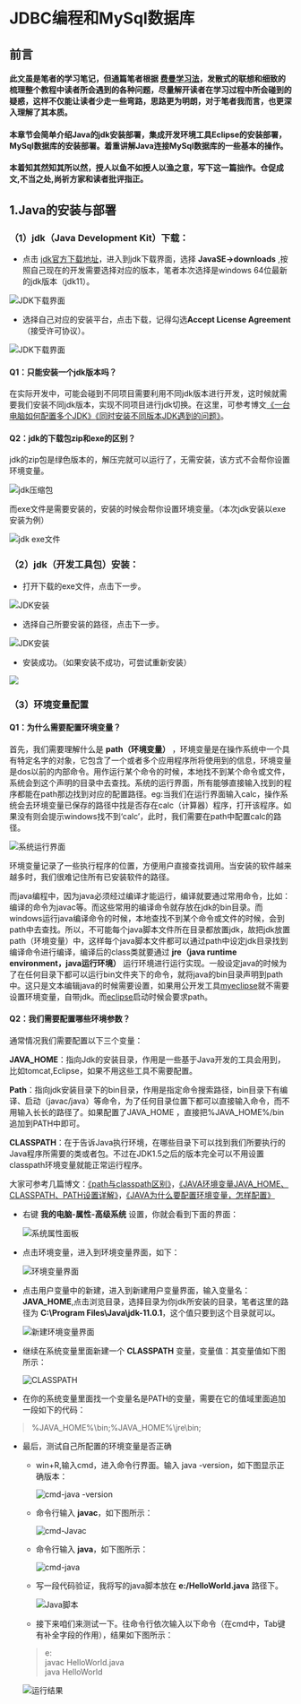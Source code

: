 # JDBC编程和MySql数据库
## 前言
  #### 此文虽是笔者的学习笔记，但通篇笔者根据 [费曼学习法](https://wiki.mbalib.com/wiki/%E8%B4%B9%E6%9B%BC%E5%AD%A6%E4%B9%A0%E6%B3%95)，发散式的联想和细致的梳理整个教程中读者所会遇到的各种问题，尽量解开读者在学习过程中所会碰到的疑惑，这样不仅能让读者少走一些弯路，思路更为明朗，对于笔者我而言，也更深入理解了其本质。
  #### 本章节会简单介绍Java的jdk安装部署，集成开发环境工具Eclipse的安装部署，MySql数据库的安装部署。着重讲解Java连接MySql数据库的一些基本的操作。
  #### 本着知其然知其所以然，授人以鱼不如授人以渔之意，写下这一篇拙作。仓促成文,不当之处,尚祈方家和读者批评指正。
## 1.Java的安装与部署
### （1）jdk（Java Development Kit）下载：
  - 点击 [jdk官方下载地址](https://www.oracle.com/technetwork/java/javase/downloads/jdk11-downloads-5066655.html)，进入到jdk下载界面，选择 **JavaSE->downloads** ,按照自己现在的开发需要选择对应的版本，笔者本次选择是windows 64位最新的jdk版本（jdk11）。

  ![](https://i.loli.net/2018/12/09/5c0d39d5ea829.png "JDK下载界面")

  - 选择自己对应的安装平台，点击下载，记得勾选**Accept License Agreement**（接受许可协议）。

  ![](https://i.loli.net/2018/12/09/5c0d384044bde.png "JDK下载界面")

#### Q1：只能安装一个jdk版本吗？
  在实际开发中，可能会碰到不同项目需要利用不同jdk版本进行开发，这时候就需要我们安装不同jdk版本，实现不同项目进行jdk切换。在这里，可参考博文[《一台电脑如何配置多个JDK》](https://blog.csdn.net/qq_26545305/article/details/66472521)[《同时安装不同版本JDK遇到的问题》](http://www.cnblogs.com/lojun/p/9664519.html)。

#### Q2：jdk的下载包zip和exe的区别？
  jdk的zip包是绿色版本的，解压完就可以运行了，无需安装，该方式不会帮你设置环境变量。

  ![jdk压缩包](https://i.loli.net/2018/12/10/5c0e611795fa0.png)

  而exe文件是需要安装的，安装的时候会帮你设置环境变量。（本次jdk安装以exe安装为例）

  ![jdk exe文件](https://i.loli.net/2018/12/10/5c0e61912d769.png)

### （2）jdk（开发工具包）安装：

  - 打开下载的exe文件，点击下一步。       

  ![](https://i.loli.net/2018/12/10/5c0d3f9e68c00.png "JDK安装")  

  - 选择自己所要安装的路径，点击下一步。  

  ![](https://i.loli.net/2018/12/10/5c0d404b9b13f.png "JDK安装")   

  - 安装成功。（如果安装不成功，可尝试重新安装）

  ![](https://i.loli.net/2018/12/10/5c0d40ff5a386.png)

### （3）环境变量配置
#### Q1：为什么需要配置环境变量？
   首先，我们需要理解什么是 **path（环境变量）** ，环境变量是在操作系统中一个具有特定名字的对象，它包含了一个或者多个应用程序所将使用到的信息，环境变量是dos以前的内部命令。用作运行某个命令的时候，本地找不到某个命令或文件，系统会到这个声明的目录中去查找。系统的运行界面，所有能够直接输入找到的程序都能在path那边找到对应的配置路径。eg:当我们在运行界面输入calc，操作系统会去环境变量已保存的路径中找是否存在calc（计算器）程序，打开该程序。如果没有则会提示windows找不到‘calc’，此时，我们需要在path中配置calc的路径。

  ![系统运行界面](https://i.loli.net/2018/12/10/5c0e696f550ac.png)

  环境变量记录了一些执行程序的位置，方便用户直接查找调用。当安装的软件越来越多时，我们很难记住所有已安装软件的路径。

  而java编程中，因为java必须经过编译才能运行，编译就要通过常用命令，比如：编译的命令为javac等。而这些常用的编译命令就存放在jdk的bin目录。而windows运行java编译命令的时候，本地查找不到某个命令或文件的时候，会到path中去查找。所以，不可能每个java脚本文件所在目录都放置jdk，故把jdk放置path（环境变量）中，这样每个java脚本文件都可以通过path中设定jdk目录找到编译命令进行编译，编译后的class类就要通过 **jre（java runtime environment，java运行环境）** 运行环境进行运行实现。一般设定java的时候为了在任何目录下都可以运行bin文件夹下的命令，就将java的bin目录声明到path中。这只是文本编辑java的时候需要设置，如果用公开发工具[myeclipse](http://www.myeclipsecn.com/)就不需要设置环境变量，自带jdk。而[eclipse](https://www.eclipse.org/)启动时候会要求path。

#### Q2：我们需要配置哪些环境参数？
  通常情况我们需要配置以下三个变量：

   **JAVA_HOME**：指向Jdk的安装目录，作用是一些基于Java开发的工具会用到，比如tomcat,Eclipse，如果不用这些工具不需要配置。

   **Path**：指向jdk安装目录下的bin目录，作用是指定命令搜索路径，bin目录下有编译、启动（javac/java）等命令，为了任何目录位置下都可以直接输入命令，而不用输入长长的路径了。如果配置了JAVA_HOME ，直接把%JAVA_HOME%/bin追加到PATH中即可。

   **CLASSPATH**：在于告诉Java执行环境，在哪些目录下可以找到我们所要执行的Java程序所需要的类或者包。不过在JDK1.5之后的版本完全可以不用设置classpath环境变量就能正常运行程序。

大家可参考几篇博文：[《path与classpath区别》](https://blog.csdn.net/zhaihao1996/article/details/78387676)，[《JAVA环境变量JAVA_HOME、CLASSPATH、PATH设置详解》](https://www.cnblogs.com/Wjh794010585/articles/6582079.html)，[《JAVA为什么要配置环境变量，怎样配置》](https://www.cnblogs.com/zhangpengshou/p/4232204.html)

- 右键 **我的电脑-属性-高级系统** 设置，你就会看到下面的界面：

  ![系统属性面板](https://i.loli.net/2018/12/10/5c0e76186920d.png)

- 点击环境变量，进入到环境变量界面，如下：

  ![环境变量界面](https://i.loli.net/2018/12/10/5c0e77086eaa5.png)

- 点击用户变量中的新建，进入到新建用户变量界面，输入变量名：**JAVA_HOME**,点击浏览目录，选择目录为你jdk所安装的目录，笔者这里的路径为 **C:\Program Files\Java\jdk-11.0.1**，这个值只要到这个目录就可以。

  ![新建环境变量界面](https://i.loli.net/2018/12/10/5c0e7b340336b.png)

- 继续在系统变量里面新建一个 **CLASSPATH** 变量，变量值：其变量值如下图所示：

  ![CLASSPATH](https://i.loli.net/2018/12/10/5c0e82341ec08.png)

- 在你的系统变量里面找一个变量名是PATH的变量，需要在它的值域里面追加一段如下的代码：
> %JAVA_HOME%\bin;%JAVA_HOME%\jre\bin;

- 最后，测试自己所配置的环境变量是否正确
  - win+R,输入cmd，进入命令行界面。输入 java -version，如下图显示正确版本：

    ![cmd-java -version](https://i.loli.net/2018/12/10/5c0e8c47d086e.png)

  - 命令行输入 **javac**，如下图所示：

    ![cmd-Javac](https://i.loli.net/2018/12/10/5c0e8cc60837c.png)

  - 命令行输入 **java**，如下图所示：

    ![cmd-java](https://i.loli.net/2018/12/10/5c0e8d69ab34b.png)

  - 写一段代码验证，我将写的java脚本放在 **e:/HelloWorld.java** 路径下。

    ![Java脚本](https://i.loli.net/2018/12/11/5c0e8e9f6983d.png)

  -  接下来咱们来测试一下。往命令行依次输入以下命令（在cmd中，Tab键有补全字段的作用），结果如下图所示：
  > e:     
  > javac HelloWorld.java    
  > java HelloWorld

   ![运行结果](https://i.loli.net/2018/12/11/5c0e8fbdc4d63.png)
